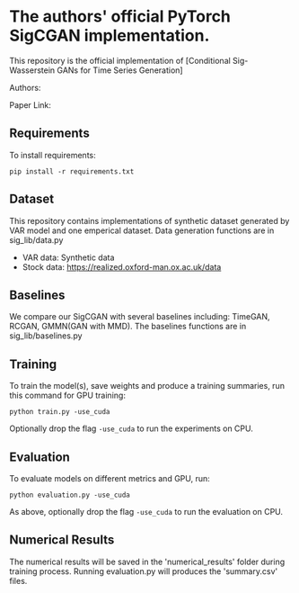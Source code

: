 # The authors' official PyTorch SigCGAN implementation.

This repository is the official implementation of [Conditional Sig-Wasserstein GANs for Time Series Generation] 

Authors: 

Paper Link:

## Requirements

To install requirements:

```setup
pip install -r requirements.txt
```

## Dataset

This repository contains implementations of synthetic dataset generated by VAR model and one emperical dataset. Data generation functions are in sig_lib/data.py

-    VAR data: Synthetic data
-    Stock data: https://realized.oxford-man.ox.ac.uk/data 

## Baselines

We compare our SigCGAN with several baselines including: TimeGAN, RCGAN, GMMN(GAN with MMD). The baselines functions are in sig_lib/baselines.py 


## Training

To train the model(s), save weights and produce a training summaries, run this command for GPU training:

```train
python train.py -use_cuda
```
Optionally drop the flag ```-use_cuda``` to run the experiments on CPU.


## Evaluation

To evaluate models on different metrics and GPU, run:

```eval
python evaluation.py -use_cuda
```
As above, optionally drop the flag ```-use_cuda``` to run the evaluation on CPU.

## Numerical Results

The numerical results will be saved in the 'numerical_results' folder during training process. Running evaluation.py will produces the 'summary.csv' files.
